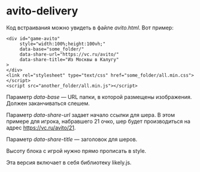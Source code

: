 # avito-delivery

Код встраивания можно увидеть в файле *avito.html*. Вот пример:

    <div id="game-avito"
         style="width:100%;height:100vh;"
         data-base="some_folder/"
         data-share-url="https://vc.ru/avito/"
         data-share-title="Из Москвы в Калугу"
    >
    </div>
    <link rel="stylesheet" type="text/css" href="some_folder/all.min.css"></script>
    <script src="another_folder/all.min.js"></script>

Параметр *data-base* — URL папки, в которой размещены изображения. Должен заканчиваться слешем.

Параметр *data-share-url* задает начало ссылки для шера. В этом примере для игрока, набравшего 21 очко, шер будет производиться на адрес https://vc.ru/avito/21.

Параметр *data-share-title* — заголовок для шеров.

Высоту блока с игрой нужно прямо прописать в style.

Эта версия включает в себя библиотеку likely.js.